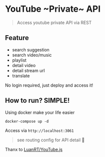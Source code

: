 # YouTube ~Private~ API
> Access youtube private API via REST

## Feature
- search suggestion
- search video/music
- playlist
- detail video
- detail stream url
- translate

No login required, just deploy and access it!

## How to run? SIMPLE!
Using docker make your life easier

`docker-compose up -d`

Access via `http://localhost:3061`
> see routing config for API detail 🥱

Thanx to [LuanRT/YouTube.js](https://github.com/LuanRT/YouTube.js)